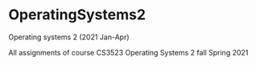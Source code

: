 # OperatingSystems2
Operating systems 2 (2021 Jan-Apr)

All assignments of course CS3523 Operating Systems 2 fall Spring 2021
